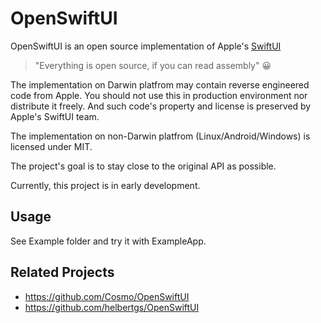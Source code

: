 # OpenSwiftUI

OpenSwiftUI is an open source implementation of Apple's [SwiftUI](https://developer.apple.com/documentation/swiftui)

> "Everything is open source, if you can read assembly" 😀

The implementation on Darwin platfrom may contain reverse engineered code from Apple. You should not use this in production environment nor distribute it freely. And such code's property and license is preserved by Apple's SwiftUI team.

The implementation on non-Darwin platfrom (Linux/Android/Windows) is licensed under MIT.

The project's goal is to stay close to the original API as possible.

Currently, this project is in early development.

## Usage

See Example folder and try it with ExampleApp.

## Related Projects

- https://github.com/Cosmo/OpenSwiftUI
- https://github.com/helbertgs/OpenSwiftUI
